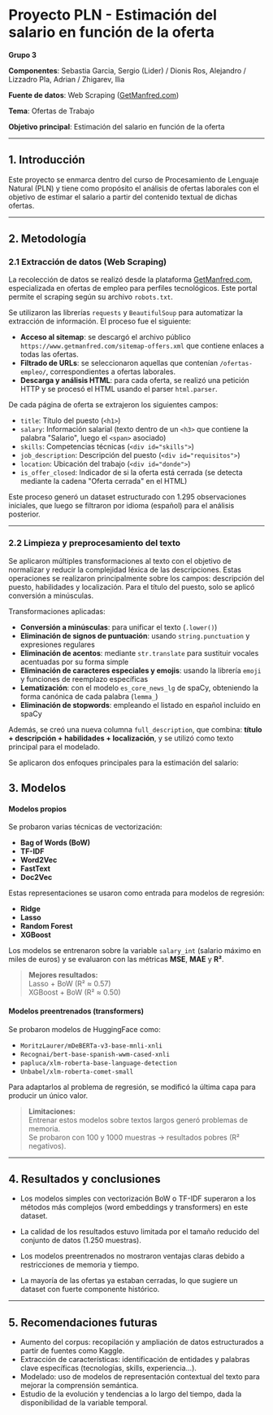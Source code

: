 # Proyecto PLN - Estimación del salario en función de la oferta

**Grupo 3**  

**Componentes**: Sebastia Garcia, Sergio (Lider) / Dionis Ros, Alejandro / Lizzadro Pla, Adrian / Zhigarev, Ilia

**Fuente de datos**: Web Scraping ([GetManfred.com](https://www.getmanfred.com/))  

**Tema**: Ofertas de Trabajo  

**Objetivo principal**: Estimación del salario en función de la oferta  

---

## 1. Introducción

Este proyecto se enmarca dentro del curso de Procesamiento de Lenguaje Natural (PLN) y tiene como propósito el análisis de ofertas laborales con el objetivo de estimar el salario a partir del contenido textual de dichas ofertas.

---

## 2. Metodología

### 2.1 Extracción de datos (Web Scraping)

La recolección de datos se realizó desde la plataforma [GetManfred.com](https://www.getmanfred.com), especializada en ofertas de empleo para perfiles tecnológicos. Este portal permite el scraping según su archivo `robots.txt`.

Se utilizaron las librerías `requests` y `BeautifulSoup` para automatizar la extracción de información. El proceso fue el siguiente:

- **Acceso al sitemap**: se descargó el archivo público `https://www.getmanfred.com/sitemap-offers.xml` que contiene enlaces a todas las ofertas.
- **Filtrado de URLs**: se seleccionaron aquellas que contenían `/ofertas-empleo/`, correspondientes a ofertas laborales.
- **Descarga y análisis HTML**: para cada oferta, se realizó una petición HTTP y se procesó el HTML usando el parser `html.parser`.

De cada página de oferta se extrajeron los siguientes campos:

- `title`: Título del puesto (`<h1>`)
- `salary`: Información salarial (texto dentro de un `<h3>` que contiene la palabra "Salario", luego el `<span>` asociado)
- `skills`: Competencias técnicas (`<div id="skills">`)
- `job_description`: Descripción del puesto (`<div id="requisitos">`)
- `location`: Ubicación del trabajo (`<div id="donde">`)
- `is_offer_closed`: Indicador de si la oferta está cerrada (se detecta mediante la cadena "Oferta cerrada" en el HTML)

Este proceso generó un dataset estructurado con 1.295 observaciones iniciales, que luego se filtraron por idioma (español) para el análisis posterior.

---

### 2.2 Limpieza y preprocesamiento del texto

Se aplicaron múltiples transformaciones al texto con el objetivo de normalizar y reducir la complejidad léxica de las descripciones. Estas operaciones se realizaron principalmente sobre los campos: descripción del puesto, habilidades y localización. Para el título del puesto, solo se aplicó conversión a minúsculas.

Transformaciones aplicadas:

- **Conversión a minúsculas**: para unificar el texto (`.lower()`)
- **Eliminación de signos de puntuación**: usando `string.punctuation` y expresiones regulares
- **Eliminación de acentos**: mediante `str.translate` para sustituir vocales acentuadas por su forma simple
- **Eliminación de caracteres especiales y emojis**: usando la librería `emoji` y funciones de reemplazo específicas
- **Lematización**: con el modelo `es_core_news_lg` de spaCy, obteniendo la forma canónica de cada palabra (`lemma_`)
- **Eliminación de stopwords**: empleando el listado en español incluido en spaCy

Además, se creó una nueva columna `full_description`, que combina: **título + descripción + habilidades + localización**, y se utilizó como texto principal para el modelado.

Se aplicaron dos enfoques principales para la estimación del salario:

## 3. Modelos

#### Modelos propios

Se probaron varias técnicas de vectorización:

- **Bag of Words (BoW)**
- **TF-IDF**
- **Word2Vec**
- **FastText**
- **Doc2Vec**

Estas representaciones se usaron como entrada para modelos de regresión:

- **Ridge**
- **Lasso**
- **Random Forest**
- **XGBoost**

Los modelos se entrenaron sobre la variable `salary_int` (salario máximo en miles de euros) y se evaluaron con las métricas **MSE**, **MAE** y **R²**.

> **Mejores resultados:**  
> Lasso + BoW (R² ≈ 0.57)  
> XGBoost + BoW (R² ≈ 0.50)

#### Modelos preentrenados (transformers)

Se probaron modelos de HuggingFace como:

- `MoritzLaurer/mDeBERTa-v3-base-mnli-xnli`
- `Recognai/bert-base-spanish-wwm-cased-xnli`
- `papluca/xlm-roberta-base-language-detection`
- `Unbabel/xlm-roberta-comet-small`

Para adaptarlos al problema de regresión, se modificó la última capa para producir un único valor.

> **Limitaciones:**  
> Entrenar estos modelos sobre textos largos generó problemas de memoria.  
> Se probaron con 100 y 1000 muestras → resultados pobres (R² negativos).

---

## 4. Resultados y conclusiones

- Los modelos simples con vectorización BoW o TF-IDF superaron a los métodos más complejos (word embeddings y transformers) en este dataset.

- La calidad de los resultados estuvo limitada por el tamaño reducido del conjunto de datos (1.250 muestras).

- Los modelos preentrenados no mostraron ventajas claras debido a restricciones de memoria y tiempo.

- La mayoría de las ofertas ya estaban cerradas, lo que sugiere un dataset con fuerte componente histórico.

---

## 5. Recomendaciones futuras

* Aumento del corpus: recopilación y ampliación de datos estructurados a partir de fuentes como Kaggle.
* Extracción de características: identificación de entidades y palabras clave específicas (tecnologías, skills, experiencia...).
* Modelado: uso de modelos de representación contextual del texto para mejorar la comprensión semántica.
* Estudio de la evolución y tendencias a lo largo del tiempo, dada la disponibilidad de la variable temporal.
